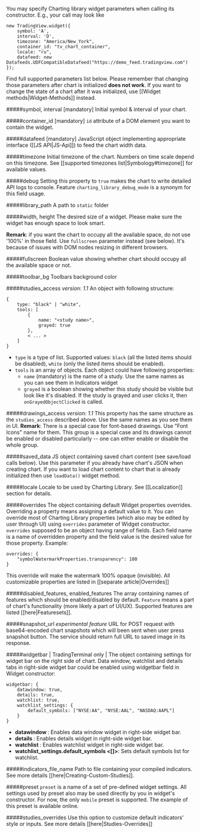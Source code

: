 You may specify Charting library widget parameters when calling its constructor. E.g., your call may look like

```
new TradingView.widget({
    symbol: 'A',
    interval: 'D',
    timezone: "America/New_York",
    container_id: "tv_chart_container",
    locale: "ru",
    datafeed: new Datafeeds.UDFCompatibleDatafeed("https://demo_feed.tradingview.com")
});
```

Find full supported parameters list below. Please remember that changing those parameters after chart is initialized **does not work**. If you want to change the state of a chart after it was initialized, use [[Widget methods|Widget-Methods]] instead.

#####symbol, interval [mandatory]
Initial symbol & interval of your chart.

#####container_id [mandatory]
`id` attribute of a DOM element you want to contain the widget.

#####datafeed [mandatory]
JavaScript object implementing appropriate interface ([[JS API|JS-Api]]) to feed the chart width data.

#####timezone <UTC>
Initial timezone of the chart. Numbers on time scale depend on this timezone.
See [[supported timezones list|Symbology#timezone]] for available values.

#####debug
Setting this property to `true` makes the chart to write detailed API logs to console. Feature `charting_library_debug_mode` is a synonym for this field usage.

#####library_path
A path to `static` folder

#####width, height
The desired size of a widget. Please make sure the widget has enough space to look smart.

**Remark**: if you want the chart to occupy all the available space, do not use '100%' in those field. Use `fullscreen` parameter instead (see below). It's because of issues with DOM nodes resizing in different browsers.

#####fullscreen <false>
Boolean value showing whether chart should occupy all the available space or not.

#####toolbar_bg
Toolbars background color

#####studies_access
*version: 1.1*
An object with following structure:
```
{
    type: "black" | "white",
    tools: [
        {
            name: "<study name>",
            grayed: true
        },
        < ... >
    ]
}
```
* `type` is a type of list. Supported values: `black` (all the listed items should be disabled), `white` (only the listed items should be enabled).
* `tools` is an array of objects. Each object could have following properties:
  * `name` (mandatory) is the name of a study. Use the same names as you can see them in Indicators widget
  * `grayed` is a boolean showing whether this study should be visible but look like it's disabled. If the study is grayed and user clicks it, then `onGrayedObjectClicked` is called.

#####drawings_access
*version: 1.1*
This property has the same structure as the `studies_access` described above. Use the same names as you see them in UI.
**Remark**: There is a special case for font-based drawings. Use "Font Icons" name for them. This group is a special case and its drawings cannot be enabled or disabled particularly -- one can either enable or disable the whole group.

#####saved_data
JS object containing saved chart content (see save/load calls below). Use this parameter if you already have chart's JSON when creating chart. If you want to load chart content to chart that is already initialized then use `loadData()` widget method. 

#####locale
Locale to be used by Charting Library. See [[Localization]] section for details.

#####overrides
The object containing default Widget properties overrides. Overriding a property means assigning a default value to it.
You can override most of Charting Library properties (which also may be edited by user through UI) using `overrides` parameter of Widget constructor. `overrides` supposed to be an object having range of fields. Each field name is a name of overridden property and the field value is the desired value for those property. Example:

```
overrides: {
    "symbolWatermarkProperties.transparency": 100
}
```

This override will make the watermark 100% opaque (invisible). All customizable properties are listed in [[separate article|Overrides]]


#####disabled_features, enabled_features
The array containing names of features which should be enabled/disabled by default. `Feature` means a part of chart's functionality (more likely a part of UI/UX). Supported features are listed [[here|Featuresets]].

#####snapshot_url
*experimental feature*
URL for POST request with base64-encoded chart snapshots which will been sent when user press snapshot button. The service should return full URL to saved image in its response.

#####widgetbar | TradingTerminal only |
The object containing settings for widget bar on the right side of chart. Data window, watchlist and details tabs in right-side widget bar could be enabled using widgetbar field in Widget constructor:
```
widgetbar: {
    datawindow: true,
    details: true,
    watchlist: true,
    watchlist_settings: {
        default_symbols: ["NYSE:AA", "NYSE:AAL", "NASDAQ:AAPL"]
    }
}
```
* **datawindow <false>**: Enables data window widget in right-side widget bar.
* **details <false>**: Enables details widget in right-side widget bar.
* **watchlist <false>**: Enables watchlist widget in right-side widget bar.
* **watchlist_settings.default_symbols <[]>**: Sets default symbols list for watchlist.

#####indicators_file_name
Path to file containing your compiled indicators. See more details [[here|Creating-Custom-Studies]].

#####preset
`preset` is a name of a set of pre-defined widget settings. All settings used by preset also may be used directly by you in widget's constructor. For now, the only `mobile` preset is supported. The example of this preset is available online.

#####studies_overrides
Use this option to customize default indicators' style or inputs. See more details [[here|Studies-Overrides]]

